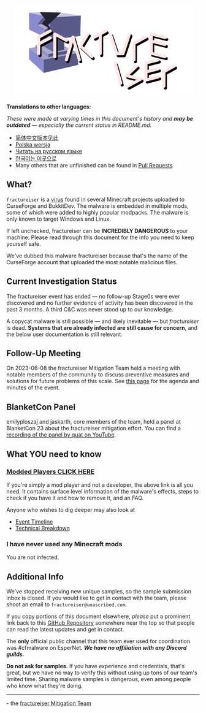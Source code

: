 <p align="center">
	<img src="docs/media/logo.svg" alt="fractureiser logo" height="240">
</p>

**Translations to other languages:**

*These were made at varying times in this document's history and **may be outdated** — especially the current status in README.md.*

* [简体中文版本见此](./lang/zh-CN/)
* [Polska wersja](./lang/pl-PL/)
* [Читать на русском языке](./lang/ru-RU/)
* [한국어는 이곳으로](./lang/ko-KR/)
* Many others that are unfinished can be found in [Pull Requests](https://github.com/fractureiser-investigation/fractureiser/pulls)

## What?
`fractureiser` is a [virus](https://en.wikipedia.org/wiki/Computer_virus) found in several Minecraft projects uploaded to CurseForge and BukkitDev. The malware is embedded in multiple mods, some of which were added to highly popular modpacks. The malware is only known to target Windows and Linux.

If left unchecked, fractureiser can be **INCREDIBLY DANGEROUS** to your machine. Please read through this document for the info you need to keep yourself safe.

We've dubbed this malware fractureiser because that's the name of the CurseForge account that uploaded the most notable malicious files.  

## Current Investigation Status
The fractureiser event has ended — no follow-up Stage0s were ever discovered and no further evidence of activity has been discovered in the past 3 months.
A third C&C was never stood up to our knowledge.

A copycat malware is still possible — and likely inevitable — but *fractureiser* is dead. **Systems that are already infected are still cause for concern**, and the below user documentation is still relevant.

## Follow-Up Meeting
On 2023-06-08 the fractureiser Mitigation Team held a meeting with notable members of the community to discuss preventive measures and solutions for future problems of this scale.
See [this page](https://github.com/fractureiser-investigation/fractureiser/blob/main/docs/2023-06-08-meeting.md) for the agenda and minutes of the event.

## BlanketCon Panel
emilyploszaj and jaskarth, core members of the team, held a panel at BlanketCon 23 about the fractureiser mitigation effort. You can find a [recording of the panel by quat on YouTube](https://youtu.be/9eBmqHAk9HI).

## What YOU need to know

### [Modded Players CLICK HERE](docs/users.md)

If you're simply a mod player and not a developer, the above link is all you need. It contains surface level information of the malware's effects, steps to check if you have it and how to remove it, and an FAQ.

Anyone who wishes to dig deeper may also look at
* [Event Timeline](docs/timeline.md)
* [Technical Breakdown](docs/tech.md)

### I have never used any Minecraft mods
You are not infected.

## Additional Info

We've stopped receiving new unique samples, so the sample submission inbox is closed. If you would like to get in contact with the team, please shoot an email to `fractureiser@unascribed.com`.

If you copy portions of this document elsewhere, *please* put a prominent link back to this [GitHub Repository](https://github.com/fractureiser-investigation/fractureiser) somewhere near the top so that people can read the latest updates and get in contact.

The **only** official public channel that this team ever used for coordination was #cfmalware on EsperNet. ***We have no affiliation with any Discord guilds.***

**Do not ask for samples.** If you have experience and credentials, that's great, but we have no way to verify this without using up tons of our team's limited time. Sharing malware samples is dangerous, even among people who know what they're doing.

---

\- the [fractureiser Mitigation Team](docs/credits.md)